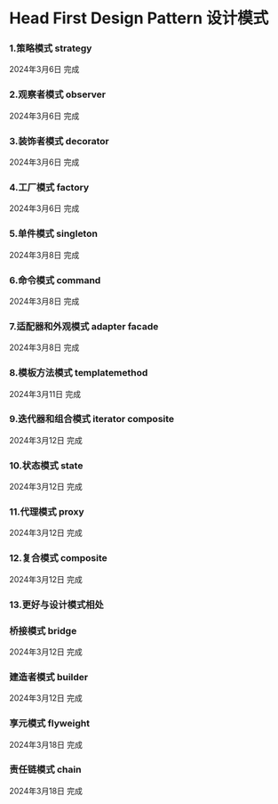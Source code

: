 # Head First Design Pattern 设计模式

### 1.策略模式 strategy
2024年3月6日   完成

### 2.观察者模式 observer
2024年3月6日   完成

### 3.装饰者模式 decorator
2024年3月6日   完成

### 4.工厂模式 factory
2024年3月6日   完成

### 5.单件模式 singleton
2024年3月8日   完成

### 6.命令模式 command
2024年3月8日   完成

### 7.适配器和外观模式  adapter facade
2024年3月8日   完成

### 8.模板方法模式 templatemethod
2024年3月11日  完成

### 9.迭代器和组合模式 iterator composite
2024年3月12日  完成

### 10.状态模式 state
2024年3月12日  完成

### 11.代理模式 proxy
2024年3月12日  完成

### 12.复合模式 composite
2024年3月12日  完成

### 13.更好与设计模式相处

### 桥接模式 bridge
2024年3月12日  完成

### 建造者模式 builder
2024年3月12日  完成

### 享元模式 flyweight
2024年3月18日  完成
### 责任链模式 chain
2024年3月18日  完成


